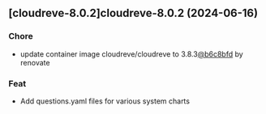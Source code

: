 

## [cloudreve-8.0.2]cloudreve-8.0.2 (2024-06-16)

### Chore



- update container image cloudreve/cloudreve to 3.8.3[@b6c8bfd](https://github.com/b6c8bfd) by renovate

### Feat



- Add questions.yaml files for various system charts